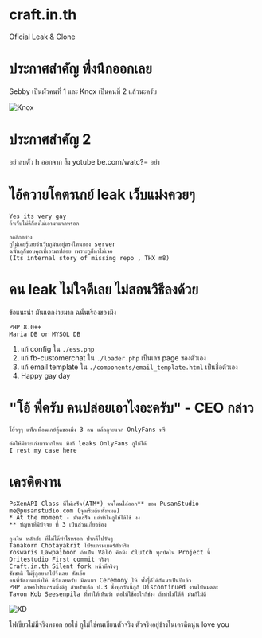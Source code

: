# craft.in.th
Oficial Leak & Clone

# ประกาศสำคัญ พึ่งนึกออกเลย
Sebby เป็นผัวคนที่ 1 และ Knox เป็นคนที่ 2 แล้วนะครับ 

![Knox](https://i.imgur.com/6XRUuFO.png)

# ประกาศสำคัญ 2
อย่าลบตัว h ออกจาก ลิ้ง yotube
 be.com/watc?=
อย่า

# ไอ้ควายโคตรเกย์ leak เว็บแม่งควยๆ
```
Yes its very gay
ถ้าเว็บไม่ดีก็คงไม่เอามาแจกหรอก

อออีกอย่าง
กูไม่เคยรู้เลยว่าเว็บกูมันอยู่ตรงไหนของ server
ฉนั้นกูก็ขอบคุณที่เอามาปล่อย เพราะกูก็หาไม่เจอ
(Its internal story of missing repo , THX m8)
```

# คน leak ไม่ใจดีเลย ไม่สอนวิธีลงด้วย

ข้อแนะนำ
มันแตกง่ายมาก ฉนั้นเรื่องของมึง
```
PHP 8.0++
Maria DB or MYSQL DB
```

1. แก้ config ใน ```./ess.php```
2. แก้ fb-customerchat ใน ```./loader.php``` เป็นเลข page ของตัวเอง
3. แก้ email template ใน ```./components/email_template.html``` เป็นชื่อตัวเอง
4. Happy gay day

# "โอ้ พี่ครับ คนปล่อยเอาไงอะครับ" - CEO กล่าว
```
โย้วๆๆ แท็กเพื่อนเกย์ตุ้ดของมึง 3 คน แล้วกูจะแจก OnlyFans ฟรี

ต่อให้มึงจะเก่งมาจากไหน มึงก็ leaks OnlyFans กูไม่ได้
I rest my case here
```


# เครดิตงาน
```
PsXenAPI Class ที่ไม่เสร็จ(ATM*) จนโดนไล่ออก** ของ PusanStudio me@pusanstudio.com (จุดเริ่มต้นทั้งหมด)
* At the moment - มันเสร็จ แต่ทำไมกูไม่ได้ใช้ งง
** ปัญหาที่มีปัจจัย ที่ 3 เป็นส่วนเกี่ยวข้อง

ถุงเงิน หลักชัย ที่ไม่ได้ทำไรหรอก ปากดีไปวันๆ
Tanakorn Chotayakrit โปรแกรมเมอร์ตัวจริง
Yoswaris Lawpaiboon ถ้าเป็น Valo คือมึง clutch ทุกบัคใน Project นี้
Dritestudio First commit จริงๆ
Craft.in.th Silent fork หน้าหีจริงๆ
ชัชชาติ ไม่รู้กูอยากไปวิ่งเลย สัสเอ้ย
คนที่จัดงานแต่งให้ ดีจังเลยครับ มีคนมา Ceremony ให้ ทั้งๆืี่ก็ได้กันมาเป็นปีแล้ว
PHP ภาษาโปรแกรมมิ่งดีๆ สำหรับเด็ก ป.3 ซึ่งทุกวันนี้กูก็ Discontinued งานไปหมดละ
Tavon Kob Seesenpila ที่ทำให้เห็นว่า ต่อให้ใช้อะไรก็ช่าง ถ้าทำไม่ได้ดี มันก็ไม่ดี
```

![XD](https://i.imgur.com/kcUIReU.png)

ไฟเขียวไม่มีจริงหรอก
ออใช่ กูไม่ใช่คนเขียนตัวจริง ตัวจริงอยู่ข้างในเครดิตนู่น 
love you

